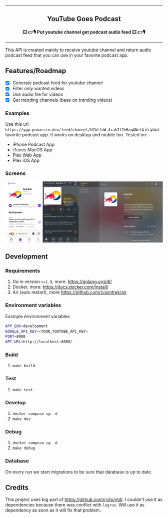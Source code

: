 <hr>
<h2 align="center">YouTube Goes Podcast</h3>
<h4 align="center">🎞 👉🎙 Put youtube channel get podcast audio feed 🎞 👉🎙</h3>
<hr>

This API is created mainly to receive youtube channel and return audio podcast feed that you can use in your favorite podcast app.

## Features/Roadmap
* [x] Generate podcast feed for youtube channel
* [x] Filter only wanted videos
* [x] Use audio file for videos
* [x] Get trending channels (base on trending videos)

### Examples
Use this url `https://ygp.psmarcin.dev/feed/channel/UCblfuW_4rakIf2h6aqANefA` in your favorite podcast app. It works on desktop and mobile too. Tested on:
* iPhone Podcast App
* iTunes MacOS App
* Plex Web App
* Plex iOS App

### Screens
![Tested apps](assets/iphone-podcast-app.png "Tested apps")

## Development

### Requirements
1. Go in version `>=1.9`, more: https://golang.org/dl/
1. Docker, more: https://docs.docker.com/install/
1. Air (auto restart), more https://github.com/cosmtrek/air

### Environment variables
Example environment variables
```bash
APP_ENV=development
GOOGLE_API_KEY=<YOUR_YOUTUBE_API_KEY>
PORT=8080
API_URL=http://localhost:8080/
```

### Build
1. `make build`

### Test
1. `make test`

### Develop
1. `docker-compose up -d`
1. `make dev`

### Debug
1. `docker-compose up -d`
1. `make debug`

### Database
On every run we start migrations to be sure that database is up to date.

## Credits
This project uses big part of https://github.com/rylio/ytdl. I couldn't use it as dependencies because there was conflict with `logrus`. Will use it as dependency as soon as it will fix that problem.

